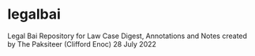 # legalbai
Legal Bai Repository for Law Case Digest, Annotations and Notes created by The Paksiteer (Clifford Enoc) 28 July 2022
